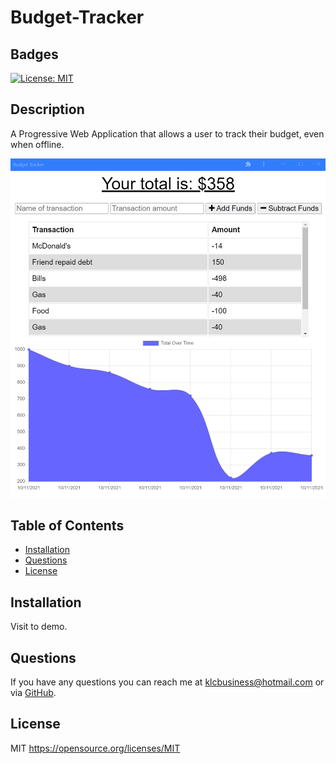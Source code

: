 # Budget-Tracker

## Badges
[![License: MIT](https://img.shields.io/badge/License-MIT-yellow.svg)](https://opensource.org/licenses/MIT)

## Description
A Progressive Web Application that allows a user to track their budget, even when offline.

![Budget Tracker Screenshot](./budget-tracker-screenshot.png)

## Table of Contents
  
- [Installation](#installation)
- [Questions](#questions)
- [License](#license)

## Installation
Visit  to demo.

## Questions
If you have any questions you can reach me at klcbusiness@hotmail.com or via [GitHub](https://github.com/kevinchewning).

## License
MIT
https://opensource.org/licenses/MIT